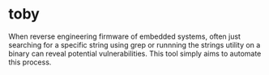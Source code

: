 toby
====
When reverse engineering firmware of embedded systems, often just searching for a specific string using grep or runnning the strings utility on a binary can reveal potential vulnerabilities.
This tool simply aims to automate this process.
